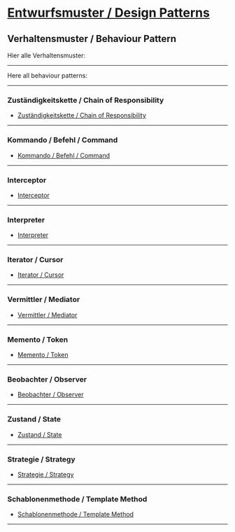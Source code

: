 # [Entwurfsmuster / Design Patterns](https://github.com/mschoeffel/DesignPattern)
## Verhaltensmuster / Behaviour Pattern

Hier alle Verhaltensmuster:

---

Here all behaviour patterns:

---
### Zuständigkeitskette / Chain of Responsibility

* [Zuständigkeitskette / Chain of Responsibility](https://github.com/mschoeffel/DesignPattern/tree/master/src/verhaltensmuster/zustaendigkeitskette)
---
### Kommando / Befehl / Command

* [Kommando / Befehl / Command](https://github.com/mschoeffel/DesignPattern/tree/master/src/verhaltensmuster/kommando)
---
### Interceptor

* [Interceptor](https://github.com/mschoeffel/DesignPattern/tree/master/src/verhaltensmuster/interceptor)
---
### Interpreter

* [Interpreter](https://github.com/mschoeffel/DesignPattern/tree/master/src/verhaltensmuster/interpreter)
---
### Iterator / Cursor

* [Iterator / Cursor](https://github.com/mschoeffel/DesignPattern/tree/master/src/verhaltensmuster/iterator)
---
### Vermittler / Mediator

* [Vermittler / Mediator](https://github.com/mschoeffel/DesignPattern/tree/master/src/verhaltensmuster/vermittler)
---
### Memento / Token

* [Memento / Token](https://github.com/mschoeffel/DesignPattern/tree/master/src/verhaltensmuster/memento)
---
### Beobachter / Observer

* [Beobachter / Observer](https://github.com/mschoeffel/DesignPattern/tree/master/src/verhaltensmuster/beobachter)
---
### Zustand / State

* [Zustand / State](https://github.com/mschoeffel/DesignPattern/tree/master/src/verhaltensmuster/zustand)
---
### Strategie / Strategy

* [Strategie / Strategy](https://github.com/mschoeffel/DesignPattern/tree/master/src/verhaltensmuster/strategie)
---
### Schablonenmethode / Template Method

* [Schablonenmethode / Template Method](https://github.com/mschoeffel/DesignPattern/tree/master/src/verhaltensmuster/schablone)
---